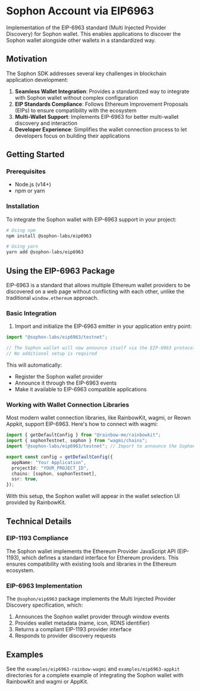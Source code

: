 # Sophon Account via EIP6963

Implementation of the EIP-6963 standard (Multi Injected Provider Discovery) for Sophon wallet. This enables applications to discover the Sophon wallet alongside other wallets in a standardized way.

## Motivation

The Sophon SDK addresses several key challenges in blockchain application development:

1. **Seamless Wallet Integration**: Provides a standardized way to integrate with Sophon wallet without complex configuration
2. **EIP Standards Compliance**: Follows Ethereum Improvement Proposals (EIPs) to ensure compatibility with the ecosystem
3. **Multi-Wallet Support**: Implements EIP-6963 for better multi-wallet discovery and interaction
4. **Developer Experience**: Simplifies the wallet connection process to let developers focus on building their applications

## Getting Started

### Prerequisites

- Node.js (v14+)
- npm or yarn

### Installation

To integrate the Sophon wallet with EIP-6963 support in your project:

```sh
# Using npm
npm install @sophon-labs/eip6963

# Using yarn
yarn add @sophon-labs/eip6963
```

## Using the EIP-6963 Package

EIP-6963 is a standard that allows multiple Ethereum wallet providers to be discovered on a web page without conflicting with each other, unlike the traditional `window.ethereum` approach.

### Basic Integration

1. Import and initialize the EIP-6963 emitter in your application entry point:

```ts
import "@sophon-labs/eip6963/testnet";

// The Sophon wallet will now announce itself via the EIP-6963 protocol
// No additional setup is required
```

This will automatically:

- Register the Sophon wallet provider
- Announce it through the EIP-6963 events
- Make it available to EIP-6963 compatible applications

### Working with Wallet Connection Libraries

Most modern wallet connection libraries, like RainbowKit, wagmi, or Reown Appkit, support EIP-6963. Here's how to connect with wagmi:

```ts
import { getDefaultConfig } from "@rainbow-me/rainbowkit";
import { sophonTestnet, sophon } from "wagmi/chains";
import "@sophon-labs/eip6963/testnet"; // Import to announce the Sophon provider

export const config = getDefaultConfig({
  appName: "Your Application",
  projectId: "YOUR_PROJECT_ID",
  chains: [sophon, sophonTestnet],
  ssr: true,
});
```

With this setup, the Sophon wallet will appear in the wallet selection UI provided by RainbowKit.

## Technical Details

### EIP-1193 Compliance

The Sophon wallet implements the Ethereum Provider JavaScript API (EIP-1193), which defines a standard interface for Ethereum providers. This ensures compatibility with existing tools and libraries in the Ethereum ecosystem.

### EIP-6963 Implementation

The `@sophon/eip6963` package implements the Multi Injected Provider Discovery specification, which:

1. Announces the Sophon wallet provider through window events
2. Provides wallet metadata (name, icon, RDNS identifier)
3. Returns a compliant EIP-1193 provider interface
4. Responds to provider discovery requests

## Examples

See the `examples/eip6963-rainbow-wagmi` and `examples/eip6963-appkit` directories for a complete example of integrating the Sophon wallet with RainbowKit and wagmi or AppKit.
